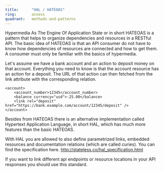 ```yaml
---
title:      "HAL / HATEOAS"
ring:       assess
quadrant:   methods-and-patterns
---
```


Hypermedia As The Engine Of Application State or in short HATEOAS is a pattern that helps to organize dependencies and resources in a RESTful API. The basic idea of HATEOAS is that an API consumer do not have to know how dependencies of resources are connected and how to get them. A consumer must only be familiar with the basics of hypermedia.

Let's assume we have a bank account and an action to deposit money on that account. Everything you need to know is that the account resource has an action for a deposit. The URL of that action can then fetched from the link attribute with the corresponding relation.

```
<account>
    <account_number>12345</account_number>
    <balance currency="usd">-25.00</balance>
    <link rel="deposit" href="https://bank.example.com/account/12345/deposit" />
</account>
```

Besides from HATEOAS there is an alternative implementation called Hypertext Application Language, in short HAL, which has much more features than the basic HATEOAS.

With HAL you are allowed to also define parametrized links, embedded resources and documentation relations (which are called curies). You can find the specification here.
<http://stateless.co/hal_specification.html>

If you want to link different api endpoints or resource locations in your API responses you should use this standard.
